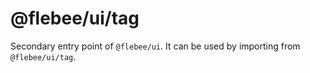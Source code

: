# @flebee/ui/tag

Secondary entry point of `@flebee/ui`. It can be used by importing from `@flebee/ui/tag`.

